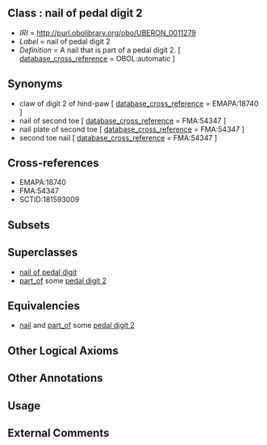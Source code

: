 
## Class : nail of pedal digit 2

 * *IRI* = http://purl.obolibrary.org/obo/UBERON_0011279
 * *Label* = nail of pedal digit 2
 * *Definition* = A nail that is part of a pedal digit 2. [ [database_cross_reference](../../ef/oboInOwl#hasDbXref.md) = OBOL:automatic ]

## Synonyms

 * claw of digit 2 of hind-paw [ [database_cross_reference](../../ef/oboInOwl#hasDbXref.md) = EMAPA:18740 ]
 * nail of second toe [ [database_cross_reference](../../ef/oboInOwl#hasDbXref.md) = FMA:54347 ]
 * nail plate of second toe [ [database_cross_reference](../../ef/oboInOwl#hasDbXref.md) = FMA:54347 ]
 * second toe nail [ [database_cross_reference](../../ef/oboInOwl#hasDbXref.md) = FMA:54347 ]

## Cross-references

 * EMAPA:18740
 * FMA:54347
 * SCTID:181593009

## Subsets


## Superclasses

 * [nail of pedal digit](../../UBERON/67/UBERON_0009567.md)
 * [part_of](../../BFO/50/BFO_0000050.md) some [pedal digit 2](../../UBERON/32/UBERON_0003632.md)

## Equivalencies

 * [nail](../../UBERON/05/UBERON_0001705.md) and [part_of](../../BFO/50/BFO_0000050.md) some [pedal digit 2](../../UBERON/32/UBERON_0003632.md)

## Other Logical Axioms


## Other Annotations


## Usage


## External Comments

